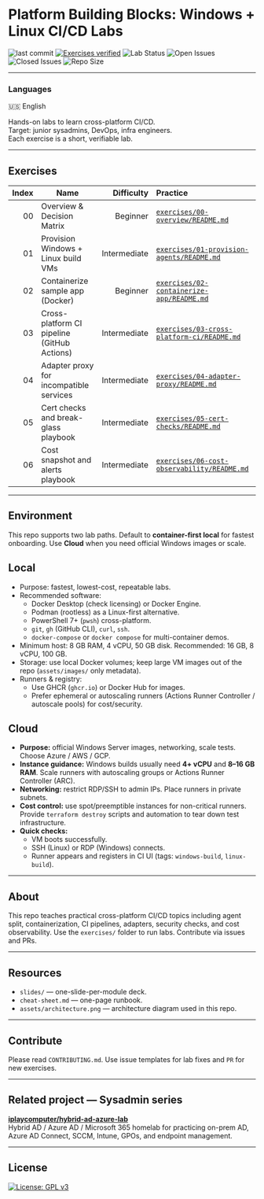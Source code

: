 # Platform Building Blocks: Windows + Linux CI/CD Labs

![last commit](https://img.shields.io/github/last-commit/iplaycomputer/Platform-Building-Blocks-Windows-Linux-CI-CD-Labs) 
[![Exercises verified](https://img.shields.io/badge/exercises-7_verified-brightgreen)](./exercises/) 
![Lab Status](https://img.shields.io/badge/lab--status-in_progress-orange) 
![Open Issues](https://img.shields.io/github/issues/iplaycomputer/Platform-Building-Blocks-Windows-Linux-CI-CD-Labs)
![Closed Issues](https://img.shields.io/github/issues-closed/iplaycomputer/Platform-Building-Blocks-Windows-Linux-CI-CD-Labs)
![Repo Size](https://img.shields.io/github/repo-size/iplaycomputer/Platform-Building-Blocks-Windows-Linux-CI-CD-Labs)

---

### Languages  
🇺🇸 English

Hands-on labs to learn cross-platform CI/CD.  
Target: junior sysadmins, DevOps, infra engineers.  
Each exercise is a short, verifiable lab.


---

## Exercises
| Index | Name | Difficulty | Practice |
|---:|---|---:|:---|
| 00 | Overview & Decision Matrix | Beginner | [`exercises/00-overview/README.md`](exercises/00-overview/README.md) |
| 01 | Provision Windows + Linux build VMs | Intermediate | [`exercises/01-provision-agents/README.md`](exercises/01-provision-agents/README.md) |
| 02 | Containerize sample app (Docker) | Beginner | [`exercises/02-containerize-app/README.md`](exercises/02-containerize-app/README.md) |
| 03 | Cross-platform CI pipeline (GitHub Actions) | Intermediate | [`exercises/03-cross-platform-ci/README.md`](exercises/03-cross-platform-ci/README.md) |
| 04 | Adapter proxy for incompatible services | Intermediate | [`exercises/04-adapter-proxy/README.md`](exercises/04-adapter-proxy/README.md) |
| 05 | Cert checks and break-glass playbook | Intermediate | [`exercises/05-cert-checks/README.md`](exercises/05-cert-checks/README.md) |
| 06 | Cost snapshot and alerts playbook | Intermediate | [`exercises/06-cost-observability/README.md`](exercises/06-cost-observability/README.md) |

---

## Environment

This repo supports two lab paths. Default to **container-first local** for fastest onboarding. Use **Cloud** when you need official Windows images or scale.

## Local 
- Purpose: fastest, lowest-cost, repeatable labs.  
- Recommended software:
  - Docker Desktop (check licensing) or Docker Engine.  
  - Podman (rootless) as a Linux-first alternative.  
  - PowerShell 7+ (`pwsh`) cross-platform.  
  - `git`, `gh` (GitHub CLI), `curl`, `ssh`.  
  - `docker-compose` or `docker compose` for multi-container demos.  
- Minimum host: 8 GB RAM, 4 vCPU, 50 GB disk. Recommended: 16 GB, 8 vCPU, 100 GB.  
- Storage: use local Docker volumes; keep large VM images out of the repo (`assets/images/` only metadata).  
- Runners & registry:
  - Use GHCR (`ghcr.io`) or Docker Hub for images.  
  - Prefer ephemeral or autoscaling runners (Actions Runner Controller / autoscale pools) for cost/security.  

## Cloud 

- **Purpose:** official Windows Server images, networking, scale tests. Choose Azure / AWS / GCP.  
- **Instance guidance:** Windows builds usually need **4+ vCPU** and **8–16 GB RAM**. Scale runners with autoscaling groups or Actions Runner Controller (ARC).  
- **Networking:** restrict RDP/SSH to admin IPs. Place runners in private subnets.  
- **Cost control:** use spot/preemptible instances for non-critical runners. Provide `terraform destroy` scripts and automation to tear down test infrastructure.  
- **Quick checks:**
  - VM boots successfully.  
  - SSH (Linux) or RDP (Windows) connects.  
  - Runner appears and registers in CI UI (tags: `windows-build`, `linux-build`).


---

## About
This repo teaches practical cross-platform CI/CD topics including agent split, containerization, CI pipelines, adapters, security checks, and cost observability. Use the `exercises/` folder to run labs. Contribute via issues and PRs.

---

## Resources
- `slides/` — one-slide-per-module deck.  
- `cheat-sheet.md` — one-page runbook.  
- `assets/architecture.png` — architecture diagram used in this repo.

---

## Contribute
Please read `CONTRIBUTING.md`. Use issue templates for lab fixes and `PR` for new exercises.

---

## Related project — Sysadmin series

**[iplaycomputer/hybrid-ad-azure-lab](https://github.com/iplaycomputer/hybrid-ad-azure-lab)**  
Hybrid AD / Azure AD / Microsoft 365 homelab for practicing on-prem AD, Azure AD Connect, SCCM, Intune, GPOs, and endpoint management.

---

## License
[![License: GPL v3](https://img.shields.io/badge/License-GPLv3-blue.svg)](./LICENSE)
